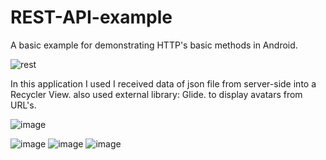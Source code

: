 # REST-API-example
A basic example for demonstrating HTTP's basic methods in Android.

![rest](https://user-images.githubusercontent.com/66301432/113766220-d949ab00-9725-11eb-8703-624d97959d95.jpg)

In this application I used I received data of json file from server-side into a Recycler View. also used external library: Glide. to display avatars from URL's.


![image](https://user-images.githubusercontent.com/66301432/113766208-d6e75100-9725-11eb-95a5-53dc6bffac40.png)

![image](https://user-images.githubusercontent.com/66301432/113765148-90ddbd80-9724-11eb-90c5-b18cfcf15c9c.png)
![image](https://user-images.githubusercontent.com/66301432/113765192-9b985280-9724-11eb-9cc6-308cda34b5e7.png)
![image](https://user-images.githubusercontent.com/66301432/113765593-26794d00-9725-11eb-9215-cbebdeb2a39b.png)


